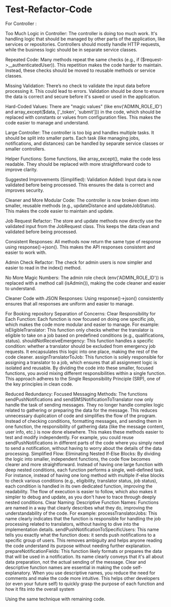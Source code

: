 # Test-Refactor-Code

For Controller :

Too Much Logic in Controller:
 The controller is doing too much work. It's handling logic that should be managed by other parts of the application, like services or repositories. Controllers should mostly handle HTTP requests, while the business logic should be in separate service classes.

Repeated Code:
 Many methods repeat the same checks (e.g., if ($request->__authenticatedUser)). This repetition makes the code harder to maintain. Instead, these checks should be moved to reusable methods or service classes.

Missing Validation:
 There’s no check to validate the input data before processing it. This could lead to errors. Validation should be done to ensure the data is correct and secure before it's saved or used in the application.

Hard-Coded Values:
 There are "magic values" (like env('ADMIN_ROLE_ID') and array_except($data, ['_token', 'submit'])) in the code, which should be replaced with constants or values from configuration files. This makes the code easier to manage and understand.

Large Controller:
 The controller is too big and handles multiple tasks. It should be split into smaller parts. Each task (like managing jobs, notifications, and distances) can be handled by separate service classes or smaller controllers.

Helper Functions:
 Some functions, like array_except(), make the code less readable. They should be replaced with more straightforward code to improve clarity.

Suggested Improvements (Simplified):
Validation Added:
 Input data is now validated before being processed. This ensures the data is correct and improves security.

Cleaner and More Modular Code:
 The controller is now broken down into smaller, reusable methods (e.g., updateDistance and updateJobStatus). This makes the code easier to maintain and update.

Job Request Refactor:
 The store and update methods now directly use the validated input from the JobRequest class. This keeps the data clean and validated before being processed.

Consistent Responses:
 All methods now return the same type of response using response()->json(). This makes the API responses consistent and easier to work with.

Admin Check Refactor:
 The check for admin users is now simpler and easier to read in the index() method.

No More Magic Numbers:
 The admin role check (env('ADMIN_ROLE_ID')) is replaced with a method call (isAdmin()), making the code cleaner and easier to understand.

Cleaner Code with JSON Responses:
 Using response()->json() consistently ensures that all responses are uniform and easier to manage.





For Booking repository
 Separation of Concerns:
Clear Responsibility for Each Function: Each function is now focused on doing one specific job, which makes the code more modular and easier to manage. For example:
isEligibleTranslator: This function only checks whether the translator is eligible to take on a job based on predefined conditions (e.g., qualifications, status).
shouldNotReceiveEmergency: This function handles a specific condition: whether a translator should be excluded from emergency job requests. It encapsulates this logic into one place, making the rest of the code cleaner.
assignTranslatorToJob: This function is solely responsible for assigning a translator to a job, which ensures that all assignment logic is isolated and reusable.
By dividing the code into these smaller, focused functions, you avoid mixing different responsibilities within a single function. This approach adheres to the Single Responsibility Principle (SRP), one of the key principles in clean code.

 Reduced Redundancy:
Focused Messaging Methods: The functions sendPushNotifications and sendSMSNotificationToTranslator now only handle the task of sending messages. They no longer handle complex logic related to gathering or preparing the data for the message. This reduces unnecessary duplication of code and simplifies the flow of the program.
Instead of checking conditions, formatting messages, and sending them in one function, the responsibility of gathering data (like the message content, user info, etc.) is now done elsewhere. This makes these methods easier to test and modify independently.
For example, you could reuse sendPushNotifications in different parts of the code where you simply need to send a notification, without having to worry about the details of the data processing.
 Simplified Flow:
Eliminating Nested If-Else Blocks: By dividing the logic into smaller, independent functions, the code flow becomes clearer and more straightforward. Instead of having one large function with deep nested conditions, each function performs a single, well-defined task.
For instance, instead of having one long method with multiple if-else blocks to check various conditions (e.g., eligibility, translator status, job status), each condition is handled in its own dedicated function, improving the readability.
The flow of execution is easier to follow, which also makes it simpler to debug and update, as you don't have to trace through deeply nested conditions.
 Clear Naming:
Descriptive Function Names: Functions are named in a way that clearly describes what they do, improving the understandability of the code. For example:
processTranslatorJobs: This name clearly indicates that the function is responsible for handling the job processing related to translators, without having to dive into the implementation details.
sendPushNotificationToSpecificUsers: This name tells you exactly what the function does: it sends push notifications to a specific group of users. This removes ambiguity and helps anyone reading the code understand its purpose without needing further explanation.
prepareNotificationFields: This function likely formats or prepares the data that will be used in a notification. Its name clearly conveys that it's all about data preparation, not the actual sending of the message.
Clear and descriptive function names are essential in making the code self-explanatory. When you use descriptive names, you reduce the need for comments and make the code more intuitive. This helps other developers (or even your future self) to quickly grasp the purpose of each function and how it fits into the overall system

Using the same technique with remaining code.